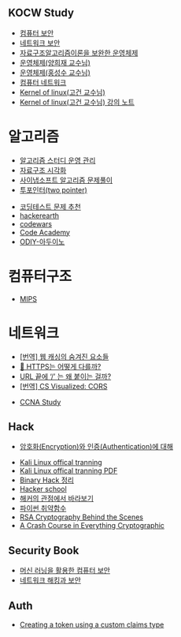 ## KOCW Study
+ <a href="http://www.kocw.net/home/search/kemView.do?kemId=978322"> 컴퓨터 보안 </a>
+ <a href="http://www.kocw.net/home/search/kemView.do?kemId=333915"> 네트워크 보안 </a>
+ <a href="http://www.kocw.net/home/search/kemView.do?kemId=1127838&ar=relateCourse"> 자료구조알고리즘이론을 보완한 운영체제 </a>
+ <a href="http://www.kocw.net/home/search/kemView.do?kemId=978503"> 운영체제(양희재 교수님) </a>
+ <a href="http://snui.snu.ac.kr/ocw/index.php?mode=view&id=623#class_room-tab"> 운영체제(홍성수 교수님) </a>
+ <a href="http://www.kocw.net/home/search/kemView.do?kemId=1169634"> 컴퓨터 네트워크 </a>
+ <a href="https://olc.kr/course/course_online_view.jsp?id=35&s_keyword=kernel&x=0&y=0"> Kernel of linux(고건 교수님) </a>
+ <a href="https://books-and-cows.gitbook.io/-linux-kernel-lecture-note/1"> Kernel of linux(고건 교수님) 강의 노트 </a>



# 알고리즘
- [알고리즘 스터디 운영 관리](https://github.com/jyb2605/jackkong_algo)
- [자료구조 시각화](https://github.com/ChangYeop-Yang/Study-DataStructure)
- [사이냅소프트 알고리즘 문제풀이](https://www.synapsoft.co.kr/recruit-developer)
- [투포인터(two pointer)](https://hoony-gunputer.tistory.com/entry/투포인터two-pointer)
+ <a href="https://www.notion.so/580c3a42f21b49b497b7089f539a9f78"> 코딩테스트 문제 추천 </a>
+ <a href="https://www.hackerearth.com/practice/">hackerearth</a>
+ <a href="https://www.codewars.com/users/sign_in"> codewars </a>
+ <a href="https://www.codecademy.com/ko/catalog/subject/all"> Code Academy </a>
+ <a href="http://opensource.kofac.re.kr/edu/detail_view.do?aIdx=50 ">ODIY-아두이노 </a>

# 컴퓨터구조
- [MIPS](https://www.crocus.co.kr/297)

# 네트워크
- [[번역] 웹 캐싱의 숨겨진 요소들](https://mingrammer.com/translation-the-hidden-components-of-web-caching/)
- [🔐 HTTPS는 어떻게 다를까?](https://parksb.github.io/article/24.html)
- [URL 끝에 ‘/’ 는 왜 붙이는 걸까?](https://djkeh.github.io/articles/Why-do-we-put-slash-at-the-end-of-URL-kor/)
- [[번역] CS Visualized: CORS](https://cxsu.github.io/posts/web/cs-visualized-cors/)
+ <a href="https://www.9tut.com/"> CCNA Study </a>


## Hack
- [암호화(Encryption)와 인증(Authentication)에 대해](https://velog.io/@josworks27/암호화Encryption와-인증Authentication에-대해)
+ <a href="https://kali.training/"> Kali Linux offical tranning </a>
+ <a href="https://kali.training/downloads/Kali-Linux-Revealed-1st-edition.pdf"> Kali Linux offical tranning PDF </a>
+ <a href="http://devanix.tistory.com/178?category=338572f"> Binary Hack 정리 </a>
+ <a href="http://www.hackerschool.org/"> Hacker school </a>
+ <a href="https://www.slideshare.net/deview/131-119007645"> 해커의 관점에서 바라보기  </a>
+ <a href="https://www.kevinlondon.com/2015/07/26/dangerous-python-functions.html"> 파이썬 취약함수 </a>
+ <a href="https://medium.com/dataseries/rsa-cryptography-behind-the-scenes-fee1e1389f7f"> RSA Cryptography Behind the Scenes </a>
+ <a href="https://medium.com/dataseries/a-crash-course-in-everything-cryptographic-50daa0fda482"> A Crash Course in Everything Cryptographic </a>


## Security Book
+ <a href="http://www.yes24.com/24/goods/67506900"> 머신 러닝을 활용한 컴퓨터 보안 </a>
+ <a href="http://www.yes24.com/24/goods/35013605?scode=032&OzSrank=1"> 네트워크 해킹과 보안 </a>


## Auth
- [Creating a token using a custom claims type](https://riptutorial.com/go/example/31137/creating-a-token-using-a-custom-claims-type)

